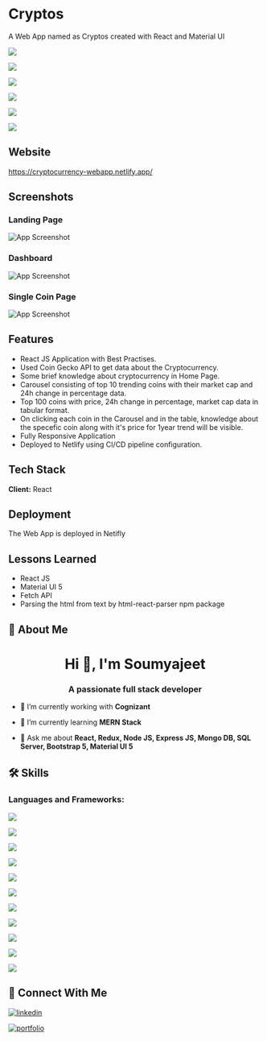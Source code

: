 # Cryptos

A Web App named as Cryptos created with React and Material UI



![](https://img.shields.io/badge/Maintained-Yes-brightgreen?style=for-the-badge)

![](https://img.shields.io/badge/Website%20Up-Yes-brightgreen?style=for-the-badge)

![](https://img.shields.io/badge/Made%20with-React-informational?style=for-the-badge)

![](https://img.shields.io/badge/React-18.2.0-important?style=for-the-badge)

![](https://img.shields.io/badge/react--router--dom-6.4.2-important?style=for-the-badge)

![](https://img.shields.io/badge/@mui/material-5.11.0-important?style=for-the-badge)




## Website

https://cryptocurrency-webapp.netlify.app/


## Screenshots

### Landing Page
![App Screenshot](https://raw.githubusercontent.com/SoumyajeetDas/Project-Images/main/Crypto/Home%20Page.png)


### Dashboard
![App Screenshot](https://raw.githubusercontent.com/SoumyajeetDas/Project-Images/main/Crypto/Dashboard.png)


### Single Coin Page
![App Screenshot](https://raw.githubusercontent.com/SoumyajeetDas/Project-Images/main/Crypto/Single%20Coin%20Page.png)



## Features

- React JS Application with Best Practises.
- Used Coin Gecko API to get data about the Cryptocurrency.
- Some brief knowledge about cryptocurrency in Home Page.
- Carousel consisting of top 10 trending coins with their market cap and 24h change in percentage data.
- Top 100 coins with price, 24h change in percentage, market cap data in tabular format.
- On clicking each coin in the Carousel and in the table, knowledge about the specefic coin along with it's price for 1year trend  will be visible.
- Fully Responsive Application
- Deployed to Netlify using CI/CD pipeline configuration.



## Tech Stack

**Client:** React



## Deployment

The Web App is deployed in Netifly



## Lessons Learned

- React JS
- Material UI 5
- Fetch API
- Parsing the html from text by html-react-parser npm package



## 🚀 About Me
<h1 align="center">Hi 👋, I'm Soumyajeet</h1>
<h3 align="center">A passionate full stack developer</h3>

- 🔭 I’m currently working with **Cognizant**

- 🌱 I’m currently learning **MERN Stack**

- 💬 Ask me about **React, Redux, Node JS, Express JS, Mongo DB, SQL Server, Bootstrap 5, Material UI 5**



## 🛠 Skills

<h3 align="left">Languages and Frameworks:</h3>

![](https://img.shields.io/badge/HTML-239120?style=for-the-badge&logo=html5&logoColor=white)

![](https://img.shields.io/badge/CSS-239120?&style=for-the-badge&logo=css3&logoColor=white)

![](https://img.shields.io/badge/JavaScript-F7DF1E?style=for-the-badge&logo=javascript&logoColor=black)

![](https://img.shields.io/badge/Bootstrap-563D7C?style=for-the-badge&logo=bootstrap&logoColor=white)

![](https://img.shields.io/badge/Material--UI-0081CB?style=for-the-badge&logo=material-ui&logoColor=white)

![](https://img.shields.io/badge/React-20232A?style=for-the-badge&logo=react&logoColor=61DAFB)

![](https://img.shields.io/badge/Redux-593D88?style=for-the-badge&logo=redux&logoColor=white)

![](https://img.shields.io/badge/Node.js-43853D?style=for-the-badge&logo=node.js&logoColor=white)

![](https://img.shields.io/badge/Express.js-404D59?style=for-the-badgeB)

![](https://img.shields.io/badge/MongoDB-4EA94B?style=for-the-badge&logo=mongodb&logoColor=white)

![](https://img.shields.io/badge/Microsoft_SQL_Server-CC2927?style=for-the-badge&logo=microsoft-sql-server&logoColor=white)



## 🔗 Connect With Me

[![linkedin](https://img.shields.io/badge/linkedin-0A66C2?style=for-the-badge&logo=linkedin&logoColor=white)](https://www.linkedin.com/in/soumyajeet-das-5bb568224/)

[![portfolio](https://img.shields.io/badge/my_portfolio-000?style=for-the-badge&logo=ko-fi&logoColor=white)](https://soumyajeet-portfolio.netlify.app/)


